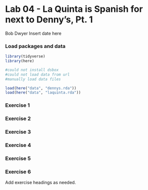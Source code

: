 Lab 04 - La Quinta is Spanish for next to Denny’s, Pt. 1
================
Bob Dwyer
Insert date here

### Load packages and data

``` r
library(tidyverse) 
library(here)
```

``` r
#could not install dsbox
#could not load data from url
#manually load data files

load(here("data", "dennys.rda"))
load(here("data", "laquinta.rda"))
```

### Exercise 1

### Exercise 2

### Exercise 3

### Exercise 4

### Exercise 5

### Exercise 6

Add exercise headings as needed.
